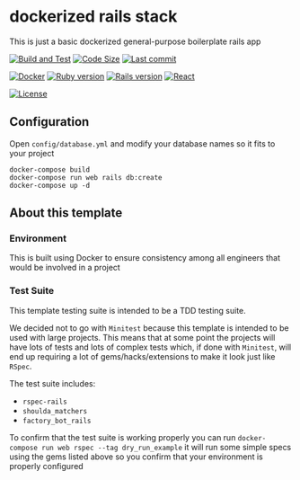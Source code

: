 # dockerized rails stack
This is just a basic dockerized general-purpose boilerplate rails app

[![Build and Test](https://github.com/ChidaCompany/dockerized-rails-stack/actions/workflows/build_and_test.yml/badge.svg)](https://github.com/ChidaCompany/dockerized-rails-stack/actions/workflows/build_and_test.yml)
[![Code Size](https://img.shields.io/github/languages/code-size/chidacompany/dockerized-rails-stack)](https://github.com/ChidaCompany/dockerized-rails-stack/archive/refs/heads/master.zip)
[![Last commit](https://img.shields.io/github/last-commit/ChidaCompany/dockerized-rails-stack)](https://github.com/ChidaCompany/dockerized-rails-stack/commits/master)

[![Docker](https://img.shields.io/badge/container-docker-1291BD?logo=docker)](https://www.docker.com/)
[![Ruby version](https://img.shields.io/badge/ruby-2.7.4-CC342D?logo=ruby)](https://www.ruby-lang.org/en/news/2021/07/07/ruby-2-7-4-released/)
[![Rails version](https://img.shields.io/badge/rails-6.1.4-CC0200?logo=rubyonrails)](https://weblog.rubyonrails.org/2021/6/24/Rails-6-1-4-has-been-released/)
[![React](https://img.shields.io/badge/react-17.0.2-61DAFB?logo=react)](https://github.com/facebook/react/blob/main/CHANGELOG.md#1702-march-22-2021)

[![License](https://img.shields.io/github/license/ChidaCompany/dockerized-rails-stack)](https://github.com/ChidaCompany/dockerized-rails-stack/blob/master/LICENSE)

## Configuration
Open `config/database.yml` and modify your database names so it fits to your project

```
docker-compose build
docker-compose run web rails db:create
docker-compose up -d
```
## About this template

### Environment
This is built using Docker to ensure consistency among all engineers that would be involved in a project

### Test Suite
This template testing suite is intended to be a TDD testing suite.

We decided not to go with `Minitest` because this template is intended to be used with large projects. This means that at some point the projects will have lots of tests and lots of complex tests which, if done with `Minitest`, will end up requiring a lot of gems/hacks/extensions to make it look just like `RSpec`.

The test suite includes:
* `rspec-rails`
* `shoulda_matchers`
* `factory_bot_rails`

To confirm that the test suite is working properly you can run `docker-compose run web rspec --tag dry_run_example` it will run some simple specs using the gems listed above so you confirm that your environment is properly configured
